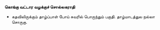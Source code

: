 **கொங்கு வட்டார வழக்குச் சொல்லகராதி**
- கதவிலிருக்கும் தாழ்ப்பாள் போய் சுவரில் பொருந்தும் பகுதி. தாழ்மாடத்துல நல்லா சொருகு.

